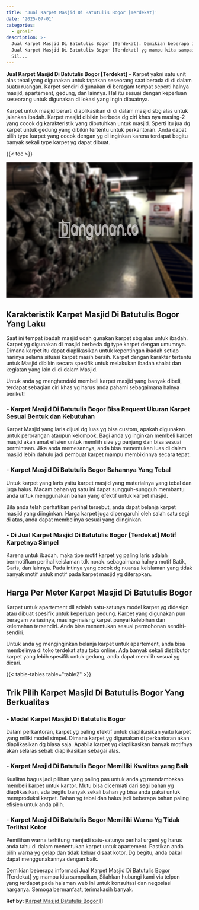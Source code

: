```yaml
---
title: 'Jual Karpet Masjid Di Batutulis Bogor [Terdekat]'
date: '2025-07-01'
categories:
  - grosir
description: >-
  Jual Karpet Masjid Di Batutulis Bogor [Terdekat]. Demikian beberapa informasi
  Jual Karpet Masjid Di Batutulis Bogor [Terdekat] yg mampu kita sampaikan,
  Sil...
---
```


**Jual Karpet Masjid Di Batutulis Bogor \[Terdekat\]** – Karpet yakni satu unit alas tebal yang digunakan untuk tapakan seseorang saat berada di di dalam suatu ruangan. Karpet sendiri digunakan di beragam tempat seperti halnya masjid, apartement, gedung, dan lainnya. Hal itu sesuai dengan keperluan seseorang untuk digunakan di lokasi yang ingin dibuatnya.

Karpet untuk masjid berarti diaplikasikan di di dalam masjid sbg alas untuk jalankan ibadah. Karpet masjid dibikin berbeda dg ciri khas nya masing-2 yang cocok dg karakteristik yang dibutuhkan untuk masjid. Sperti itu jua dg karpet untuk gedung yang dibikin tertentu untuk perkantoran. Anda dapat pilih type karpet yang cocok dengan yg di inginkan karena terdapat begitu banyak sekali type karpet yg dapat dibuat.

{{< toc >}}

![](/images/grosir-karpet-murah-01.png)

## Karakteristik Karpet Masjid Di Batutulis Bogor Yang Laku

Saat ini tempat ibadah masjid udah gunakan karpet sbg alas untuk ibadah. Karpet yg digunakan di masjid berbeda dg type karpet dengan umumnya. Dimana karpet itu dapat diaplikasikan untuk kepentingan ibadah setiap harinya selama situasi karpet masih bersih. Karpet dengan karakter tertentu untuk Masjid dibikin secara spesifik untuk melakukan ibadah shalat dan kegiatan yang lain di di dalam Masjid.

Untuk anda yg menghendaki membeli karpet masjid yang banyak dibeli, terdapat sebagian ciri khas yg harus anda pahami sebagaimana halnya berikut!

### \- Karpet Masjid Di Batutulis Bogor Bisa Request Ukuran Karpet Sesuai Bentuk dan Kebutuhan

Karpet Masjid yang laris dijual dg luas yg bisa custom, apakah digunakan untuk perorangan ataupun kelompok. Bagi anda yg inginkan membeli karpet masjid akan amat efisien untuk memliih size yg panjang dan bisa sesuai permintaan. Jika anda memesannya, anda bisa menentukan luas di dalam masjid lebih dahulu jadi pembuat karpet mampu membikinnya secara tepat.

### \- Karpet Masjid Di Batutulis Bogor Bahannya Yang Tebal

Untuk karpet yang laris yaitu karpet masjid yang materialnya yang tebal dan juga halus. Macam bahan yg satu ini dapat sungguh-sungguh membantu anda untuk menggunakan bahan yang efektif untuk karpet masjid.

Bila anda telah perhatikan perihal tersebut, anda dapat belanja karpet masjid yang diinginkan. Harga karpet juga dipengaruhi oleh salah satu segi di atas, anda dapat membelinya sesuai yang diinginkan.

### \- Di Jual Karpet Masjid Di Batutulis Bogor \[Terdekat\] Motif Karpetnya Simpel

Karena untuk ibadah, maka tipe motif karpet yg paling laris adalah bermotifkan perihal keislaman tdk norak. sebagaimana halnya motif Batik, Garis, dan lainnya. Pada intinya yang cocok dg nuansa keislaman yang tidak banyak motif untuk motif pada karpet masjid yg diterapkan.

## Harga Per Meter Karpet Masjid Di Batutulis Bogor

Karpet untuk apartement dll adalah satu-satunya model karpet yg didesign atau dibuat spesifik untuk keperluan gedung. Karpet yang digunakan pun beragam variasinya, masing-maisng karpet punyai kelebihan dan kelemahan tersendiri. Anda bisa menentukan sesuai permohonan sendiri-sendiri.

Untuk anda yg menginginkan belanja karpet untuk apartement, anda bisa membelinya di toko terdekat atau toko online. Ada banyak sekali distributor karpet yang lebih spesifik untuk gedung, anda dapat memilih sesuai yg dicari.

{{< table-tables table="table2" >}}

## Trik Pilih Karpet Masjid Di Batutulis Bogor Yang Berkualitas

### \- Model Karpet Masjid Di Batutulis Bogor

Dalam perkantoran, karpet yg paling efektif untuk diaplikasikan yaitu karpet yang miliki model simpel. Dimana karpet yg digunakan di perkantoran akan diaplikasikan dg biasa saja. Apabila karpet yg diaplikasikan banyak motifnya akan selaras sebab diaplikasikan sebagai alas.

### \- Karpet Masjid Di Batutulis Bogor Memiliki Kwalitas yang Baik

Kualitas bagus jadi pilihan yang paling pas untuk anda yg mendambakan membeli karpet untuk kantor. Mutu bisa dicermati dari segi bahan yg diaplikasikan, ada begitu banyak sekali bahan yg bisa anda pakai untuk memproduksi karpet. Bahan yg tebal dan halus jadi beberapa bahan paling efisien untuk anda pilih.

### \- Karpet Masjid Di Batutulis Bogor Memiliki Warna Yg Tidak Terlihat Kotor

Pemilihan warna terhitung menjadi satu-satunya perihal urgent yg harus anda tahu di dalam menentukan karpet untuk apartement. Pastikan anda pilih warna yg gelap dan tidak keluar disaat kotor. Dg begitu, anda bakal dapat menggunakannya dengan baik.

Demikian beberapa informasi Jual Karpet Masjid Di Batutulis Bogor \[Terdekat\] yg mampu kita sampaikan, Silahkan hubungi kami via telpon yang terdapat pada halaman web ini untuk konsultasi dan negosiasi harganya. Semoga bermanfaat, terimakasih banyak.

**Ref by:**  [Karpet Masjid Batutulis Bogor []](https://id.wikipedia.org/wiki/Karpet)
